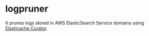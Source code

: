 logpruner
======

It prunes logs stored in AWS ElasticSearch Service domains using [Elasticache Curator](https://www.elastic.co/blog/curator-tending-your-time-series-indices).